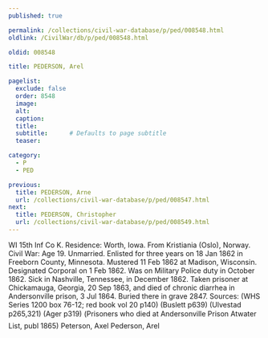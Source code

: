 ```yaml
---
published: true

permalink: /collections/civil-war-database/p/ped/008548.html
oldlink: /CivilWar/db/p/ped/008548.html

oldid: 008548

title: PEDERSON, Arel

pagelist:
  exclude: false
  order: 8548
  image: 
  alt:
  caption:
  title:
  subtitle:      # Defaults to page subtitle
  teaser:

category: 
  - P 
  - PED

previous:
  title: PEDERSON, Arne
  url: /collections/civil-war-database/p/ped/008547.html  
next:
  title: PEDERSON, Christopher
  url: /collections/civil-war-database/p/ped/008549.html   
---
```

WI 15th Inf Co K. Residence: Worth, Iowa. From Kristiania (Oslo), Norway. Civil War: Age 19. Unmarried. Enlisted for three years on 18 Jan 1862 in Freeborn County, Minnesota. Mustered 11 Feb 1862 at Madison, Wisconsin. Designated Corporal on 1 Feb 1862. Was on Military Police duty in October 1862. Sick in Nashville, Tennessee, in December 1862. Taken prisoner at Chickamauga, Georgia, 20 Sep 1863, and died of chronic diarrhea in Andersonville prison, 3 Jul 1864. Buried there in grave 2847. Sources: (WHS Series 1200 box 76-12; red book vol 20 p140) (Buslett p639) (Ulvestad p265,321) (Ager p319) (&#147;Prisoners who died at Andersonville Prison&#148; Atwater List, publ 1865) &#147;Peterson, Axel&#148; &#147;Pederson, Arel&#148;